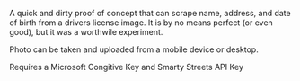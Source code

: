 A quick and dirty proof of concept that can scrape name, address, and date of birth from a drivers license image. It is by no means perfect (or even good), but it was a worthwile experiment.

Photo can be taken and uploaded from a mobile device or desktop.

Requires a Microsoft Congitive Key and Smarty Streets API Key
